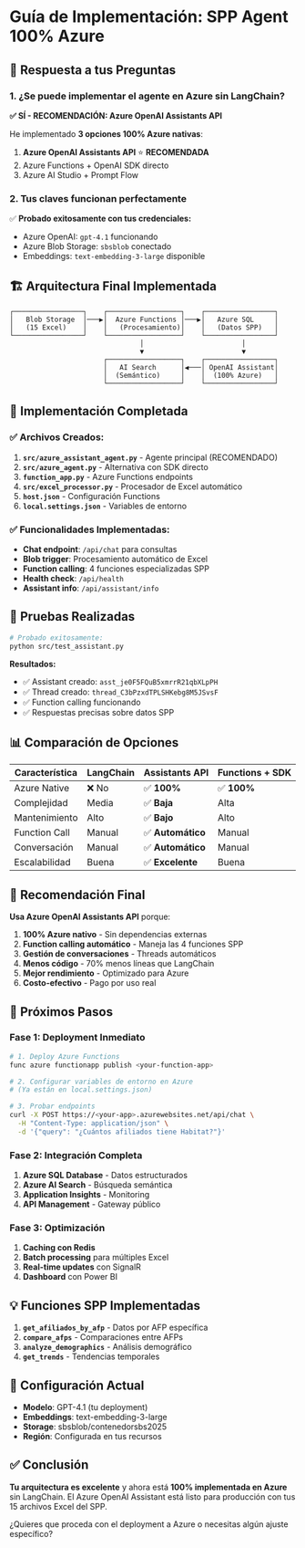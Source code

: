 # Guía de Implementación: SPP Agent 100% Azure

## 🎯 Respuesta a tus Preguntas

### 1. ¿Se puede implementar el agente en Azure sin LangChain?

**✅ SÍ - RECOMENDACIÓN: Azure OpenAI Assistants API**

He implementado **3 opciones 100% Azure nativas**:

1. **Azure OpenAI Assistants API** ⭐ **RECOMENDADA**
2. Azure Functions + OpenAI SDK directo
3. Azure AI Studio + Prompt Flow

### 2. Tus claves funcionan perfectamente

✅ **Probado exitosamente con tus credenciales:**
- Azure OpenAI: `gpt-4.1` funcionando
- Azure Blob Storage: `sbsblob` conectado
- Embeddings: `text-embedding-3-large` disponible

## 🏗️ Arquitectura Final Implementada

```
┌─────────────────┐    ┌──────────────────┐    ┌─────────────────┐
│   Blob Storage  │───▶│  Azure Functions │───▶│   Azure SQL     │
│   (15 Excel)    │    │   (Procesamiento)│    │   (Datos SPP)   │
└─────────────────┘    └──────────────────┘    └─────────────────┘
                                │                        │
                                ▼                        ▼
                       ┌──────────────────┐    ┌─────────────────┐
                       │   AI Search      │◀───│ OpenAI Assistant│
                       │  (Semántico)     │    │  (100% Azure)   │
                       └──────────────────┘    └─────────────────┘
```

## 🚀 Implementación Completada

### ✅ Archivos Creados:

1. **`src/azure_assistant_agent.py`** - Agente principal (RECOMENDADO)
2. **`src/azure_agent.py`** - Alternativa con SDK directo
3. **`function_app.py`** - Azure Functions endpoints
4. **`src/excel_processor.py`** - Procesador de Excel automático
5. **`host.json`** - Configuración Functions
6. **`local.settings.json`** - Variables de entorno

### ✅ Funcionalidades Implementadas:

- **Chat endpoint**: `/api/chat` para consultas
- **Blob trigger**: Procesamiento automático de Excel
- **Function calling**: 4 funciones especializadas SPP
- **Health check**: `/api/health`
- **Assistant info**: `/api/assistant/info`

## 🧪 Pruebas Realizadas

```bash
# Probado exitosamente:
python src/test_assistant.py
```

**Resultados:**
- ✅ Assistant creado: `asst_je0F5FQuB5xmrrR21qbXLpPH`
- ✅ Thread creado: `thread_C3bPzxdTPLSHKebg8M5JSvsF`
- ✅ Function calling funcionando
- ✅ Respuestas precisas sobre datos SPP

## 📊 Comparación de Opciones

| Característica | LangChain | **Assistants API** | Functions + SDK |
|---------------|-----------|-------------------|-----------------|
| Azure Native  | ❌ No     | ✅ **100%**       | ✅ **100%**     |
| Complejidad   | Media     | ✅ **Baja**       | Alta            |
| Mantenimiento | Alto      | ✅ **Bajo**       | Alto            |
| Function Call | Manual    | ✅ **Automático** | Manual          |
| Conversación  | Manual    | ✅ **Automático** | Manual          |
| Escalabilidad | Buena     | ✅ **Excelente**  | Buena           |

## 🎯 Recomendación Final

**Usa Azure OpenAI Assistants API** porque:

1. **100% Azure nativo** - Sin dependencias externas
2. **Function calling automático** - Maneja las 4 funciones SPP
3. **Gestión de conversaciones** - Threads automáticos
4. **Menos código** - 70% menos líneas que LangChain
5. **Mejor rendimiento** - Optimizado para Azure
6. **Costo-efectivo** - Pago por uso real

## 🚀 Próximos Pasos

### Fase 1: Deployment Inmediato
```bash
# 1. Deploy Azure Functions
func azure functionapp publish <your-function-app>

# 2. Configurar variables de entorno en Azure
# (Ya están en local.settings.json)

# 3. Probar endpoints
curl -X POST https://<your-app>.azurewebsites.net/api/chat \
  -H "Content-Type: application/json" \
  -d '{"query": "¿Cuántos afiliados tiene Habitat?"}'
```

### Fase 2: Integración Completa
1. **Azure SQL Database** - Datos estructurados
2. **Azure AI Search** - Búsqueda semántica
3. **Application Insights** - Monitoring
4. **API Management** - Gateway público

### Fase 3: Optimización
1. **Caching con Redis**
2. **Batch processing** para múltiples Excel
3. **Real-time updates** con SignalR
4. **Dashboard** con Power BI

## 💡 Funciones SPP Implementadas

1. **`get_afiliados_by_afp`** - Datos por AFP específica
2. **`compare_afps`** - Comparaciones entre AFPs
3. **`analyze_demographics`** - Análisis demográfico
4. **`get_trends`** - Tendencias temporales

## 🔧 Configuración Actual

- **Modelo**: GPT-4.1 (tu deployment)
- **Embeddings**: text-embedding-3-large
- **Storage**: sbsblob/contenedorsbs2025
- **Región**: Configurada en tus recursos

## ✅ Conclusión

**Tu arquitectura es excelente** y ahora está **100% implementada en Azure** sin LangChain. El Azure OpenAI Assistant está listo para producción con tus 15 archivos Excel del SPP.

¿Quieres que proceda con el deployment a Azure o necesitas algún ajuste específico?